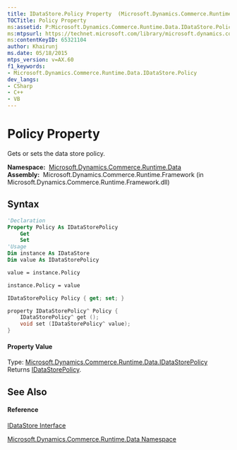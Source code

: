 ```yaml
---
title: IDataStore.Policy Property  (Microsoft.Dynamics.Commerce.Runtime.Data)
TOCTitle: Policy Property
ms:assetid: P:Microsoft.Dynamics.Commerce.Runtime.Data.IDataStore.Policy
ms:mtpsurl: https://technet.microsoft.com/library/microsoft.dynamics.commerce.runtime.data.idatastore.policy(v=AX.60)
ms:contentKeyID: 65321104
author: Khairunj
ms.date: 05/18/2015
mtps_version: v=AX.60
f1_keywords:
- Microsoft.Dynamics.Commerce.Runtime.Data.IDataStore.Policy
dev_langs:
- CSharp
- C++
- VB
---
```


# Policy Property

Gets or sets the data store policy.

**Namespace:**  [Microsoft.Dynamics.Commerce.Runtime.Data](microsoft-dynamics-commerce-runtime-data-namespace.md)  
**Assembly:**  Microsoft.Dynamics.Commerce.Runtime.Framework (in Microsoft.Dynamics.Commerce.Runtime.Framework.dll)

## Syntax

``` vb
'Declaration
Property Policy As IDataStorePolicy
    Get
    Set
'Usage
Dim instance As IDataStore
Dim value As IDataStorePolicy

value = instance.Policy

instance.Policy = value
```

``` csharp
IDataStorePolicy Policy { get; set; }
```

``` c++
property IDataStorePolicy^ Policy {
    IDataStorePolicy^ get ();
    void set (IDataStorePolicy^ value);
}
```

#### Property Value

Type: [Microsoft.Dynamics.Commerce.Runtime.Data.IDataStorePolicy](idatastorepolicy-interface-microsoft-dynamics-commerce-runtime-data.md)  
Returns [IDataStorePolicy](idatastorepolicy-interface-microsoft-dynamics-commerce-runtime-data.md).  

## See Also

#### Reference

[IDataStore Interface](idatastore-interface-microsoft-dynamics-commerce-runtime-data.md)

[Microsoft.Dynamics.Commerce.Runtime.Data Namespace](microsoft-dynamics-commerce-runtime-data-namespace.md)

